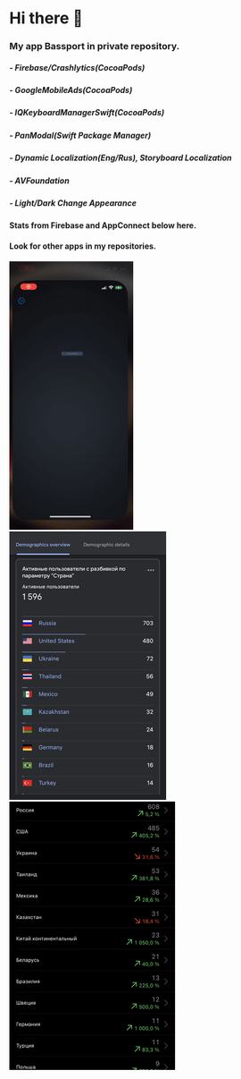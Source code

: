 # Hi there 👋

### My app Bassport in private repository.  
##### - Firebase/Crashlytics(CocoaPods)
##### - GoogleMobileAds(CocoaPods)
##### - IQKeyboardManagerSwift(CocoaPods)
##### - PanModal(Swift Package Manager)
##### - Dynamic Localization(Eng/Rus), Storyboard Localization
##### - AVFoundation
##### - Light/Dark Change Appearance
#### Stats from Firebase and AppConnect below here.  
#### Look for other apps in my repositories.  
![](https://github.com/defolty/defolty/blob/main/Bassport%20Preview.gif) ![](https://github.com/defolty/defolty/blob/main/FirebaseNew.jpg) ![](https://github.com/defolty/defolty/blob/main/AppConnectNew.jpg)

<!--
**defolty/defolty** is a ✨ _special_ ✨ repository because its `README.md` (this file) appears on your GitHub profile.

Here are some ideas to get you started:

- 🔭 I’m currently working on ...
- 🌱 I’m currently learning ...
- 👯 I’m looking to collaborate on ...
- 🤔 I’m looking for help with ...
- 💬 Ask me about ...
- 📫 How to reach me: ...
- 😄 Pronouns: ...
- ⚡ Fun fact: ...
-->
